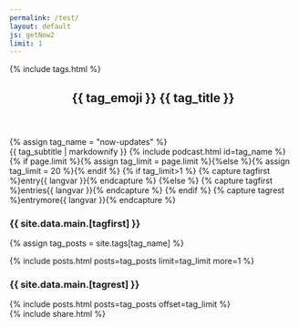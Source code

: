 ```yaml
---
permalink: /test/
layout: default
js: getNow2
limit: 1
---
```


<article class="page" id="page">
{% include tags.html %}
<header><div class="header headerblack">
	<h1>{{ tag_emoji }}&nbsp;{{ tag_title }}</h1>
</div></header>
{% assign tag_name = "now-updates" %}
<div class="entry">
	{{ tag_subtitle | markdownify }}
	{% include podcast.html id=tag_name %}
	{% if page.limit %}{% assign tag_limit = page.limit %}{%else %}{% assign tag_limit = 20 %}{% endif %}
	{% if tag_limit>1 %}
	{% capture tagfirst %}entry{{ langvar }}{% endcapture %}
	{%else %}
	{% capture tagfirst %}entries{{ langvar }}{% endcapture %}
	{% endif %}
	{% capture tagrest %}entrymore{{ langvar }}{% endcapture %}
	<h3>{{ site.data.main.[tagfirst] }}</h3>
</div>
</article>

{% assign tag_posts = site.tags[tag_name] %}

<article class="page" id="first"><div class="entry">
{% include posts.html posts=tag_posts limit=tag_limit more=1 %}
</div></article>

<article class="page" id="rest"><div class="entry">
<h3>{{ site.data.main.[tagrest] }}</h3>
{% include posts.html posts=tag_posts offset=tag_limit %}</div>
<footer>
{% include share.html %}
</footer>
</article>